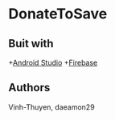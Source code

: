 # DonateToSave

## Buit with

  +[Android Studio](https://developer.android.com/studio/)
  +[Firebase](https://firebase.google.com/?gclid=CjwKCAjw7MzkBRAGEiwAkOXexMf32P0lLEAu5Ji-VYwlwgFG_ZD0HWL8crZeCs4V8S9CfRHVUNuVKRoCwjAQAvD_BwE)

## Authors
Vinh-Thuyen, daeamon29
